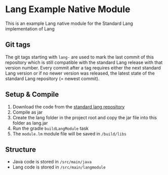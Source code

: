 # Lang Example Native Module
This is an example Lang native module for the Standard Lang implementation of Lang

## Git tags
The git tags starting with `lang-` are used to mark the last commit of this repository which is still compatible with the standard Lang release with that version number.
Every commit after a tag requires either the next standard Lang version or if no newer version was released, the latest state of the standard Lang repository (= newest commit).

## Setup & Compile
1. Download the code from the [standard lang repository](https://github.com/JDDev0/lang)
2. Compile as jar
3. Create the lang folder in the project root and copy the jar file into this folder as lang.jar
4. Run the gradle `buildLangModule` task
5. The `module.lm` module file will be saved in `/build/libs`

## Structure
- Java code is stored in `/src/main/java`
- Lang code is stored in `/src/main/langmodule`